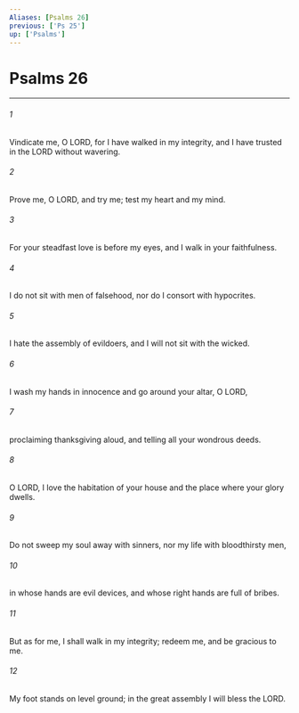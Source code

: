 ```yaml
---
Aliases: [Psalms 26]
previous: ['Ps 25']
up: ['Psalms']
---
```

# Psalms 26

***

 

###### 1 
Vindicate me, O LORD, 
 for I have walked in my integrity, 
 and I have trusted in the LORD without wavering. 
 
 

###### 2 
Prove me, O LORD, and try me; 
 test my heart and my mind. 
 
 

###### 3 
For your steadfast love is before my eyes, 
 and I walk in your faithfulness.
 
 

###### 4 
I do not sit with men of falsehood, 
 nor do I consort with hypocrites. 
 
 

###### 5 
I hate the assembly of evildoers, 
 and I will not sit with the wicked.
 
 

###### 6 
I wash my hands in innocence 
 and go around your altar, O LORD, 
 
 

###### 7 
proclaiming thanksgiving aloud, 
 and telling all your wondrous deeds.
 
 

###### 8 
O LORD, I love the habitation of your house 
 and the place where your glory dwells. 
 
 

###### 9 
Do not sweep my soul away with sinners, 
 nor my life with bloodthirsty men, 
 
 

###### 10 
in whose hands are evil devices, 
 and whose right hands are full of bribes.
 
 

###### 11 
But as for me, I shall walk in my integrity; 
 redeem me, and be gracious to me. 
 
 

###### 12 
My foot stands on level ground; 
 in the great assembly I will bless the LORD.
 
